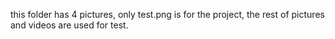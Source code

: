 this folder has 4 pictures, only test.png is for the project, the rest of pictures and videos are used for test.
